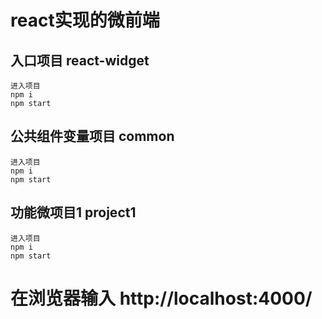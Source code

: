 
# react实现的微前端
## 入口项目 react-widget
```
进入项目
npm i
npm start
``` 
## 公共组件变量项目 common
```
进入项目
npm i
npm start
``` 
## 功能微项目1 project1
```
进入项目
npm i
npm start
``` 

# 在浏览器输入 http://localhost:4000/